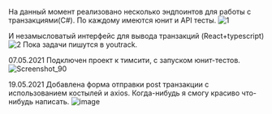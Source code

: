 На данный момент реализовано несколько эндпоинтов для работы с транзакциями(C#). По каждому имеются юнит и API тесты.
![1](https://user-images.githubusercontent.com/49900945/117339318-47f66180-aea8-11eb-909f-d1935952f5ea.png)

И незамысловатый интерфейс для вывода транзакций (React+typescript)
![2](https://user-images.githubusercontent.com/49900945/117339358-52186000-aea8-11eb-9ed2-f0f4cff84723.png)
Пока задачи пишутся в youtrack.

07.05.2021 Подключен проект к тимсити, с запуском юнит-тестов.
![Screenshot_90](https://user-images.githubusercontent.com/49900945/117403446-d999b980-af10-11eb-8145-793b76789adc.png)

19.05.2021 Добавлена форма отправки post транзакции с использованием костылей и axios. Когда-нибудь я смогу красиво что-нибудь написать.
![image](https://user-images.githubusercontent.com/49900945/118867527-dc6eb400-b8eb-11eb-8673-b6c6ce6664e3.png)
